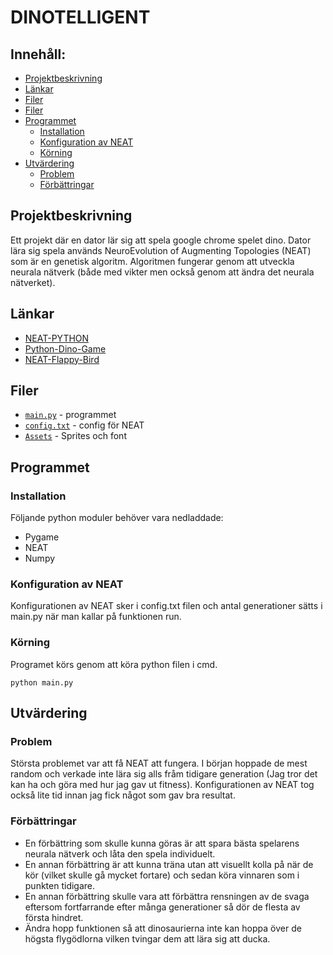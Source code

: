 # DINOTELLIGENT

## Innehåll:
  * [Projektbeskrivning](#projektbeskrivning)
  * [Länkar](#Länkar)
  * [Filer](#Filer)
  * [Filer](#Filer)
  * [Programmet](#Programmet)
    * [Installation](#Installation)
    * [Konfiguration av NEAT](#Konfiguration-av-NEAT)
    * [Körning](#Körning)
  * [Utvärdering](#Utvärdering)
    * [Problem](#Problem)
    * [Förbättringar](#Förbättringar)

## Projektbeskrivning
Ett projekt där en dator lär sig att spela google chrome spelet dino. Dator lära sig spela används NeuroEvolution of Augmenting Topologies (NEAT) som är en genetisk algoritm. Algoritmen fungerar genom att utveckla neurala nätverk (både med vikter men också genom att ändra det neurala nätverket).


## Länkar
* [NEAT-PYTHON](https://neat-python.readthedocs.io/en/latest/)
* [Python-Dino-Game](https://www.youtube.com/watch?v=lcC-jiCuDnQ)
* [NEAT-Flappy-Bird](https://www.youtube.com/watch?v=wQWWzBHUJWM)

## Filer
* [`main.py`](main.py) - programmet
* [`config.txt`](config.txt) - config för NEAT
* [`Assets`](Assets/) - Sprites och font

## Programmet

### Installation
Följande python moduler behöver vara nedladdade:
* Pygame
* NEAT
* Numpy

### Konfiguration av NEAT
Konfigurationen av NEAT sker i config.txt filen och antal generationer sätts i main.py när man kallar på funktionen run.

### Körning
Programet körs genom att köra python filen i cmd. 

`python main.py`

## Utvärdering

### Problem
Största problemet var att få NEAT att fungera. I början hoppade de mest random och verkade inte lära sig alls fråm tidigare generation (Jag tror det kan ha och göra med hur jag gav ut fitness). Konfigurationen av NEAT tog också lite tid innan jag fick något som gav bra resultat.


### Förbättringar
* En förbättring som skulle kunna göras är att spara bästa spelarens neurala nätverk och låta den spela individuelt.
* En annan förbättring är att kunna träna utan att visuellt kolla på när de kör (vilket skulle gå mycket fortare) och sedan köra vinnaren som i punkten tidigare.
* En annan förbättring skulle vara att förbättra rensningen av de svaga eftersom fortfarrande efter många generationer så dör de flesta av första hindret.
* Ändra hopp funktionen så att dinosaurierna inte kan hoppa över de högsta flygödlorna vilken tvingar dem att lära sig att ducka.
